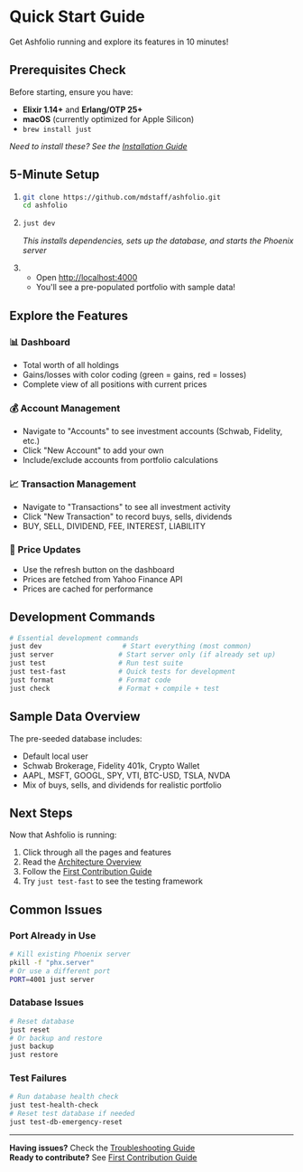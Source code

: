 # Quick Start Guide

Get Ashfolio running and explore its features in 10 minutes!

## Prerequisites Check

Before starting, ensure you have:

- **Elixir 1.14+** and **Erlang/OTP 25+**
- **macOS** (currently optimized for Apple Silicon)
- `brew install just`

_Need to install these? See the [Installation Guide](installation.md)_

## 5-Minute Setup

1.  ```bash
    git clone https://github.com/mdstaff/ashfolio.git
    cd ashfolio
    ```

2.  ```bash
    just dev
    ```

    _This installs dependencies, sets up the database, and starts the Phoenix server_

3.  - Open [http://localhost:4000](http://localhost:4000)
    - You'll see a pre-populated portfolio with sample data!

## Explore the Features

### 📊 Dashboard

- Total worth of all holdings
- Gains/losses with color coding (green = gains, red = losses)
- Complete view of all positions with current prices

### 💰 Account Management

- Navigate to "Accounts" to see investment accounts (Schwab, Fidelity, etc.)
- Click "New Account" to add your own
- Include/exclude accounts from portfolio calculations

### 📈 Transaction Management

- Navigate to "Transactions" to see all investment activity
- Click "New Transaction" to record buys, sells, dividends
- BUY, SELL, DIVIDEND, FEE, INTEREST, LIABILITY

### 💱 Price Updates

- Use the refresh button on the dashboard
- Prices are fetched from Yahoo Finance API
- Prices are cached for performance

## Development Commands

```bash
# Essential development commands
just dev                    # Start everything (most common)
just server                # Start server only (if already set up)
just test                  # Run test suite
just test-fast             # Quick tests for development
just format                # Format code
just check                 # Format + compile + test
```

## Sample Data Overview

The pre-seeded database includes:

- Default local user
- Schwab Brokerage, Fidelity 401k, Crypto Wallet
- AAPL, MSFT, GOOGL, SPY, VTI, BTC-USD, TSLA, NVDA
- Mix of buys, sells, and dividends for realistic portfolio

## Next Steps

Now that Ashfolio is running:

1.  Click through all the pages and features
2.  Read the [Architecture Overview](../development/architecture.md)
3.  Follow the [First Contribution Guide](first-contribution.md)
4.  Try `just test-fast` to see the testing framework

## Common Issues

### Port Already in Use

```bash
# Kill existing Phoenix server
pkill -f "phx.server"
# Or use a different port
PORT=4001 just server
```

### Database Issues

```bash
# Reset database
just reset
# Or backup and restore
just backup
just restore
```

### Test Failures

```bash
# Run database health check
just test-health-check
# Reset test database if needed
just test-db-emergency-reset
```

---

**Having issues?** Check the [Troubleshooting Guide](troubleshooting.md)  
**Ready to contribute?** See [First Contribution Guide](first-contribution.md)
